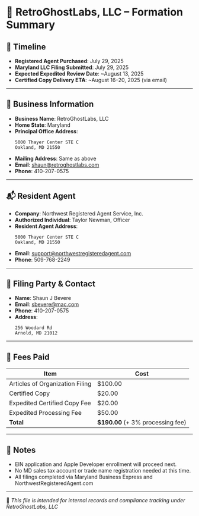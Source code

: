 # 🧾 RetroGhostLabs, LLC – Formation Summary

## 📆 Timeline
- **Registered Agent Purchased**: July 29, 2025
- **Maryland LLC Filing Submitted**: July 29, 2025
- **Expected Expedited Review Date**: ~August 13, 2025
- **Certified Copy Delivery ETA**: ~August 16–20, 2025 (via email)

---

## 🏢 Business Information
- **Business Name**: RetroGhostLabs, LLC
- **Home State**: Maryland
- **Principal Office Address**:
  ```
  5000 Thayer Center STE C
  Oakland, MD 21550
  ```
- **Mailing Address**: Same as above
- **Email**: shaun@retroghostlabs.com
- **Phone**: 410-207-0575

---

## 📬 Resident Agent
- **Company**: Northwest Registered Agent Service, Inc.
- **Authorized Individual**: Taylor Newman, Officer
- **Resident Agent Address**:
  ```
  5000 Thayer Center STE C
  Oakland, MD 21550
  ```
- **Email**: support@northwestregisteredagent.com
- **Phone**: 509-768-2249

---

## 🙋 Filing Party & Contact
- **Name**: Shaun J Bevere
- **Email**: sbevere@mac.com
- **Phone**: 410-207-0575
- **Address**:
  ```
  256 Woodard Rd
  Arnold, MD 21012
  ```

---

## 💸 Fees Paid
| Item | Cost |
|------|------|
| Articles of Organization Filing | $100.00 |
| Certified Copy | $20.00 |
| Expedited Certified Copy Fee | $20.00 |
| Expedited Processing Fee | $50.00 |
| **Total** | **$190.00** (+ 3% processing fee) |

---

## 📝 Notes
- EIN application and Apple Developer enrollment will proceed next.
- No MD sales tax account or trade name registration needed at this time.
- All filings completed via Maryland Business Express and NorthwestRegisteredAgent.com

---

📁 _This file is intended for internal records and compliance tracking under RetroGhostLabs, LLC_
